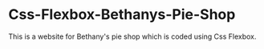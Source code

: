 # Css-Flexbox-Bethanys-Pie-Shop
This is a website for Bethany's pie shop which is coded using Css Flexbox.
